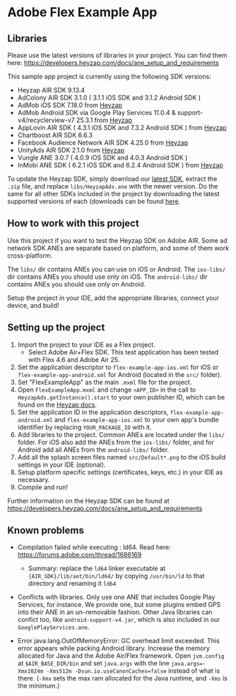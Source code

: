 # Adobe Flex Example App

## Libraries

Please use the latest versions of libraries in your project. You can find them here:
https://developers.heyzap.com/docs/ane_setup_and_requirements

This sample app project is currently using the following SDK versions:

- Heyzap AIR SDK 9.13.4
- AdColony AIR SDK 3.1.0 ( 3.1.1 iOS SDK and 3.1.2 Android SDK )
- AdMob iOS SDK 7.18.0 from [Heyzap](https://github.com/Heyzap/ios-admob-ane)
- AdMob Android SDK via Google Play Services 11.0.4 & support-v4/recyclerview-v7 25.3.1 from [Heyzap](https://github.com/Heyzap/google-play-services-ane)
- AppLovin AIR SDK ( 4.3.1 iOS SDK and 7.3.2 Android SDK ) from [Heyzap](https://github.com/Heyzap/applovin-ane)
- Chartboost AIR SDK 6.6.3
- Facebook Audience Network AIR SDK 4.25.0 from [Heyzap](https://github.com/Heyzap/facebook-audience-network-ane)
- UnityAds AIR SDK 2.1.0 from [Heyzap](https://github.com/Heyzap/unityads-ane)
- Vungle ANE 3.0.7 ( 4.0.9 iOS SDK and 4.0.3 Android SDK )
- InMobi ANE SDK ( 6.2.1 iOS SDK and 6.2.4 Android SDK ) from [Heyzap](https://github.com/Heyzap/inmobi-ane)

To update the Heyzap SDK, simply download our [latest SDK](https://developers.heyzap.com/sdk/download?platform=air),
extract the `.zip` file, and replace `libs/HeyzapAds.ane` with the newer version. Do the same for all other SDKs included in the project by downloading the latest supported versions of each (downloads can be found [here](https://developers.heyzap.com/docs/ane_setup_and_requirements).

## How to work with this project

Use this project if you want to test the Heyzap SDK on Adobe AIR.
Some ad network SDK ANEs are separate based on platform, and some of them work cross-platform.

The `libs/` dir contains ANEs you can use on iOS or Android.
The `ios-libs/` dir contains ANEs you should use only on iOS.
The `android-libs/` dir contains ANEs you should use only on Android.

Setup the project in your IDE, add the appropriate libraries, connect your device, and build!

## Setting up the project

1. Import the project to your IDE as a Flex project.
    - Select Adobe Air+Flex SDK. This test application has been tested with Flex 4.6 and Adobe Air 25.
1. Set the application descriptor to `flex-example-app-ios.xml` for iOS or `flex-example-app-android.xml` for Android (located in the `src/` folder).
1. Set "FlexExampleApp" as the main `.mxml` file for the project.
1. Open `FlexExampleApp.mxml` and change `<APP_ID>` in the call to `HeyzapAds.getInstance().start` to your own publisher ID, which can be found on the [Heyzap docs](https://developers.heyzap.com/docs/ane_setup_and_requirements).
1. Set the application ID in the application descriptors, `flex-example-app-android.xml` and `flex-example-app-ios.xml` to your own app's bundle identifier by replacing `YOUR_PACKAGE_ID` with it.
1. Add libraries to the project. Common ANEs are located under the `libs/` folder. For iOS also add the ANEs from the `ios-libs/` folder, and for Android add all ANEs from the `android-libs/` folder.
1. Add all the splash screen files named `src/Default*.png` to the iOS build settings in your IDE (optional).
1. Setup platform specific settings (certificates, keys, etc.) in your IDE as necessary.
1. Compile and run!

Further information on the Heyzap SDK can be found at https://developers.heyzap.com/docs/ane_setup_and_requirements

## Known problems

- Compilation failed while executing : ld64. Read here: https://forums.adobe.com/thread/1686169
  - Summary: replace the `ld64` linker executable at `{AIR_SDK}/lib/aot/bin/ld64/` by copying `/usr/bin/ld` to that directory and renaming it `ld64`

- Conflicts with libraries. Only use one ANE that includes Google Play Services, for instance. We provide one, but some plugins embed GPS into their ANE in an un-removable fashion. Other Java libraries can confict too, like `android-support-v4.jar`, which is also included in our `GooglePlayServices.ane`.

- Error java.lang.OutOfMemoryError: GC overhead limit exceeded. This error appears while packing Android library. 
Increase the memory allocated for Java and the Adobe Air/Flex framework. Open `jvm.config` at `$AIR_BASE_DIR/bin` and set `java.args` with the line `java.args=-Xmx1024m -Xms512m -Dsun.io.useCanonCaches=false` instead of what is there. (`-Xmx` sets the max ram allocated for the Java runtime, and `-Xms` is the minimum.)

